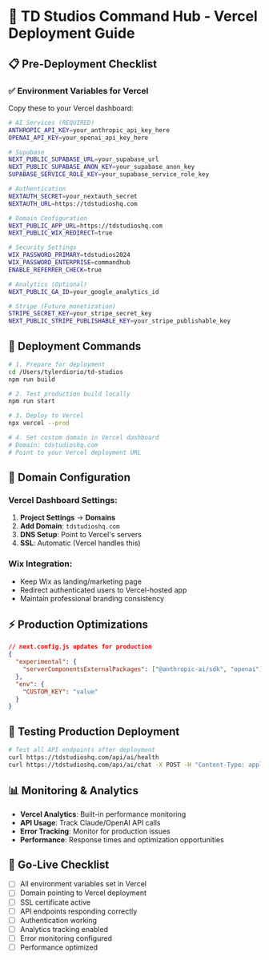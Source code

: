 # 🚀 TD Studios Command Hub - Vercel Deployment Guide

## 📋 Pre-Deployment Checklist

### ✅ Environment Variables for Vercel
Copy these to your Vercel dashboard:

```bash
# AI Services (REQUIRED)
ANTHROPIC_API_KEY=your_anthropic_api_key_here
OPENAI_API_KEY=your_openai_api_key_here

# Supabase
NEXT_PUBLIC_SUPABASE_URL=your_supabase_url
NEXT_PUBLIC_SUPABASE_ANON_KEY=your_supabase_anon_key
SUPABASE_SERVICE_ROLE_KEY=your_supabase_service_role_key

# Authentication
NEXTAUTH_SECRET=your_nextauth_secret
NEXTAUTH_URL=https://tdstudioshq.com

# Domain Configuration
NEXT_PUBLIC_APP_URL=https://tdstudioshq.com
NEXT_PUBLIC_WIX_REDIRECT=true

# Security Settings
WIX_PASSWORD_PRIMARY=tdstudios2024
WIX_PASSWORD_ENTERPRISE=commandhub
ENABLE_REFERRER_CHECK=true

# Analytics (Optional)
NEXT_PUBLIC_GA_ID=your_google_analytics_id

# Stripe (Future monetization)
STRIPE_SECRET_KEY=your_stripe_secret_key
NEXT_PUBLIC_STRIPE_PUBLISHABLE_KEY=your_stripe_publishable_key
```

## 🚀 Deployment Commands

```bash
# 1. Prepare for deployment
cd /Users/tylerdiorio/td-studios
npm run build

# 2. Test production build locally
npm run start

# 3. Deploy to Vercel
npx vercel --prod

# 4. Set custom domain in Vercel dashboard
# Domain: tdstudioshq.com
# Point to your Vercel deployment URL
```

## 🔗 Domain Configuration

### Vercel Dashboard Settings:
1. **Project Settings** → **Domains**
2. **Add Domain**: `tdstudioshq.com`
3. **DNS Setup**: Point to Vercel's servers
4. **SSL**: Automatic (Vercel handles this)

### Wix Integration:
- Keep Wix as landing/marketing page
- Redirect authenticated users to Vercel-hosted app
- Maintain professional branding consistency

## ⚡ Production Optimizations

```json
// next.config.js updates for production
{
  "experimental": {
    "serverComponentsExternalPackages": ["@anthropic-ai/sdk", "openai"]
  },
  "env": {
    "CUSTOM_KEY": "value"
  }
}
```

## 🧪 Testing Production Deployment

```bash
# Test all API endpoints after deployment
curl https://tdstudioshq.com/api/ai/health
curl https://tdstudioshq.com/api/ai/chat -X POST -H "Content-Type: application/json" -d '{"messages":[{"role":"user","content":"test"}]}'
```

## 📊 Monitoring & Analytics

- **Vercel Analytics**: Built-in performance monitoring
- **API Usage**: Track Claude/OpenAI API calls
- **Error Tracking**: Monitor for production issues
- **Performance**: Response times and optimization opportunities

## 🎯 Go-Live Checklist

- [ ] All environment variables set in Vercel
- [ ] Domain pointing to Vercel deployment
- [ ] SSL certificate active
- [ ] API endpoints responding correctly
- [ ] Authentication working
- [ ] Analytics tracking enabled
- [ ] Error monitoring configured
- [ ] Performance optimized